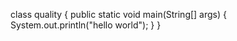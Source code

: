 class quality {
public static void main(String[] args) 
    { 
        System.out.println("hello world");
        }
       }       

